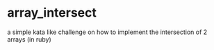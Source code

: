 # array_intersect
a simple kata like challenge on how to implement the intersection of 2 arrays (in ruby)
